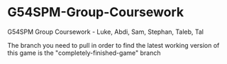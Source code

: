 # G54SPM-Group-Coursework
G54SPM Group Coursework - Luke, Abdi, Sam, Stephan, Taleb, Tal

The branch you need to pull in order to find the latest working version of this game is the "completely-finished-game" branch
